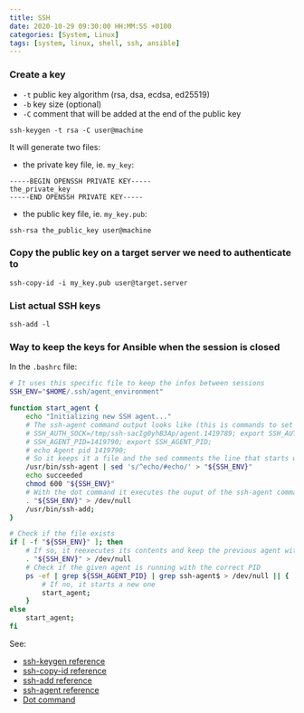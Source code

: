 ```yaml
---
title: SSH
date: 2020-10-29 09:30:00 HH:MM:SS +0100
categories: [System, Linux]
tags: [system, linux, shell, ssh, ansible]
---
```


### Create a key

* `-t` public key algorithm (rsa, dsa, ecdsa, ed25519)
* `-b` key size (optional)
* `-C` comment that will be added at the end of the public key
  
```shell
ssh-keygen -t rsa -C user@machine
```

It will generate two files:

* the private key file, ie. `my_key`:
  
```shell
-----BEGIN OPENSSH PRIVATE KEY-----
the_private_key
-----END OPENSSH PRIVATE KEY-----
```

* the public key file, ie. `my_key.pub`:
  
```shell
ssh-rsa the_public_key user@machine
```

### Copy the public key on a target server we need to authenticate to

```shell
ssh-copy-id -i my_key.pub user@target.server
```

### List actual SSH keys

```shell
ssh-add -l
```

### Way to keep the keys for Ansible when the session is closed

In the `.bashrc` file:

```bash
# It uses this specific file to keep the infos between sessions
SSH_ENV="$HOME/.ssh/agent_environment"

function start_agent {
    echo "Initializing new SSH agent..."
    # The ssh-agent command output looks like (this is commands to set certain environment variables in the shell):
    # SSH_AUTH_SOCK=/tmp/ssh-sacIg0yhB3Ap/agent.1419789; export SSH_AUTH_SOCK;
    # SSH_AGENT_PID=1419790; export SSH_AGENT_PID;
    # echo Agent pid 1419790;
    # So it keeps it a file and the sed comments the line that starts with "echo"
    /usr/bin/ssh-agent | sed 's/^echo/#echo/' > "${SSH_ENV}"
    echo succeeded
    chmod 600 "${SSH_ENV}"
    # With the dot command it executes the ouput of the ssh-agent command
    . "${SSH_ENV}" > /dev/null
    /usr/bin/ssh-add;
}

# Check if the file exists
if [ -f "${SSH_ENV}" ]; then
    # If so, it reexecutes its contents and keep the previous agent with its existing PID
    . "${SSH_ENV}" > /dev/null
    # Check if the given agent is running with the correct PID
    ps -ef | grep ${SSH_AGENT_PID} | grep ssh-agent$ > /dev/null || {
        # If no, it starts a new one
        start_agent;
    }
else
    start_agent;
fi
```

See:

* [ssh-keygen reference](https://www.ssh.com/ssh/keygen)
* [ssh-copy-id reference](https://www.ssh.com/ssh/copy-id)
* [ssh-add reference](https://www.ssh.com/ssh/add)
* [ssh-agent reference](https://www.ssh.com/ssh/agent)
* [Dot command](https://en.wikipedia.org/wiki/Dot_(command))
